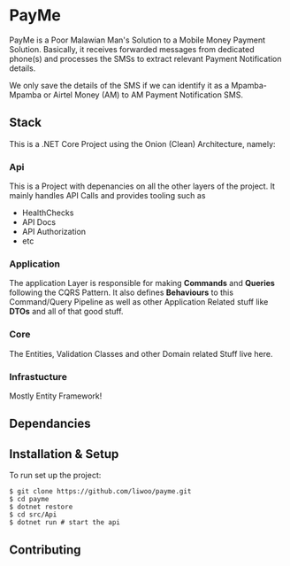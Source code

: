 # **PayMe**

PayMe is a Poor Malawian Man's Solution to a Mobile Money Payment Solution. Basically, it receives forwarded messages from dedicated phone(s) and processes the SMSs to extract relevant Payment Notification details.

We only save the details of the SMS if we can identify it as a Mpamba-Mpamba or Airtel Money (AM) to AM Payment Notification SMS.

## Stack

This is a .NET Core Project using the Onion (Clean) Architecture, namely:

### Api

This is a Project with depenancies on all the other layers of the project. It mainly handles API Calls and provides tooling such as

- HealthChecks
- API Docs
- API Authorization
- etc

### Application

The application Layer is responsible for making **Commands** and **Queries** following the CQRS Pattern. It also defines **Behaviours** to this Command/Query Pipeline as well as other Application Related stuff like **DTOs** and all of that good stuff.

### Core

The Entities, Validation Classes and other Domain related Stuff live here.

### Infrastucture

Mostly Entity Framework!

## Dependancies

## Installation & Setup
To run set up the project:
``` shell
$ git clone https://github.com/liwoo/payme.git
$ cd payme
$ dotnet restore
$ cd src/Api 
$ dotnet run # start the api
```
## Contributing
